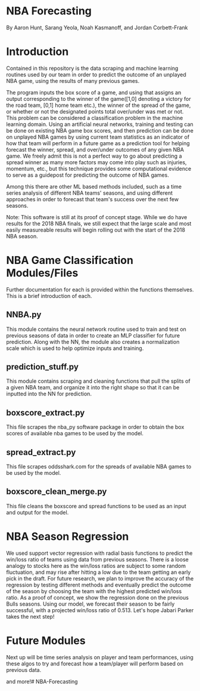 NBA Forecasting
===============

By Aaron Hunt, Sarang Yeola, Noah Kasmanoff, and Jordan Corbett-Frank



Introduction
============

Contained in this repository is the data scraping and machine learning routines used by our team in order to predict the outcome of an unplayed NBA game, using the results of many previous games. 

The program inputs the box score of a game, and using that assigns an output corresponding to the winner of the game([1,0] denoting a victory for the road team, [0,1] home team etc.), the winner of the spread of the game, or whether or not the designated points total over/under was met or not. This problem can be considered a classification problem in the machine learning domain. Using an artificial neural networks, training and testing can be done on existing NBA game box scores, and then prediction can be done on unplayed NBA games by using current team statistics as an indicator of how that team will perform in a future game as a prediction tool for helping forecast the winner, spread, and over/under outcomes of any given NBA game. We freely admit this is not a perfect way to go about predicting a spread winner as many more factors may come into play such as injuries, momentum, etc., but this technique provides some computational evidence to serve as a guidepost for predicting the outcome of NBA games. 

Among this there are other ML based methods included, such as a time series analysis of different NBA teams' seasons, and using different approaches in order to forecast that team's success over the next few seasons. 

Note: This software is still at its proof of concept stage. While we do have results for the 2018 NBA finals, we still expect that the large scale and most easily measureable results will begin rolling out with the start of the 2018 NBA season. 


NBA Game Classification Modules/Files
=====================================

Further documentation for each is provided within the functions themselves. This is a brief introduction of each. 

NNBA.py
-------
This module contains the neural network routine used to train and test on previous seasons of data in order to create an MLP classifier for future prediction. Along with the NN, the module also creates a normalization scale which is used to help optimize inputs and training.

prediction_stuff.py
-------------------
This module contains scraping and cleaning functions that pull the splits of a given NBA team, and organize it into the right shape so that it can be inputted into the NN for prediction. 

boxscore_extract.py
-------------------
This file scrapes the nba_py software package in order to obtain the box scores of available nba games to be used by the model. 

spread_extract.py
-----------------
This file scrapes oddsshark.com for the spreads of available NBA games to be used by the model. 

boxscore_clean_merge.py
-----------------------
This file cleans the boxscore and spread functions to be used as an input and output for the model. 



NBA Season Regression
=====================


We used support vector regression with radial basis functions to predict the win/loss ratio of teams using data from previous seasons. There is a loose analogy to stocks here as the win/loss ratios are subject to some random fluctuation, and may rise after hitting a low due to the team getting an early pick in the draft.
For future research, we plan to improve the accuracy of the regression by testing different methods and eventually predict the outcome of the season by choosing the team with the highest predicted win/loss ratio. As a proof of concept, we show the regression done on the previous Bulls seasons. Using our model, we forecast their season to be fairly successful, with a projected win/loss ratio of 0.513. Let's hope Jabari Parker takes the next step! 


Future Modules
===============

Next up will be time series analysis on player and team performances, using these algos to try and forecast how a team/player will perform based on previous data. 




and more!# NBA-Forecasting
